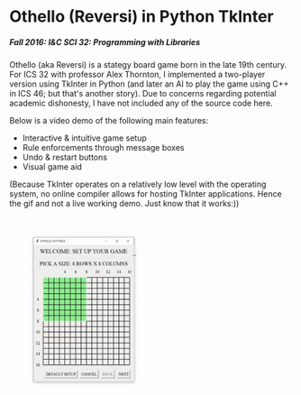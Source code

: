 <h1>Othello (Reversi) in Python TkInter</h1>
<h5>Fall 2016: I&C SCI 32: Programming with Libraries</h5>

<p>Othello (aka Reversi) is a stategy board game born in the late 19th century. For ICS 32 with professor Alex Thornton, I implemented a two-player version using TkInter in Python (and later an AI to play the game using C++ in ICS 46; but that's another story). Due to concerns regarding potential academic dishonesty, I have not included any of the source code here. 

Below is a video demo of the following main features:
<ul>
  <li>Interactive & intuitive game setup</li>
  <li>Rule enforcements through message boxes</li>
  <li>Undo & restart buttons</li>
  <li>Visual game aid</li>
</ul>

(Because TkInter operates on a relatively low level with the operating system, no online compiler allows for hosting TkInter applications. Hence the gif and not a live working demo. Just know that it works:))</p>

<br>

![OthelloDemo](OthelloDemo.gif)
